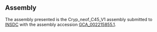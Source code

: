 

Assembly
--------

The assembly presented is the Cryp\_neof\_C45\_V1 assembly submitted to
[INSDC](http://www.insdc.org) with the assembly accession
[GCA\_002215855.1](http://www.ebi.ac.uk/ena/data/view/GCA_002215855.1).
